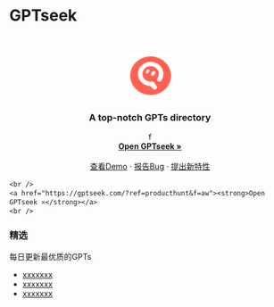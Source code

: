 # GPTseek

<br />

<p align="center">
  <a href="https://github.com/ljwlx/GPTseek.com/">
    <img src="Sources/icon.png" alt="" width="80" height="80">
  </a>

  <h3 align="center">A top-notch GPTs directory</h3>
  <p align="center">
     f
    <br />
    <a href="https://gptseek.com/?ref=producthunt&f=aw"><strong>Open GPTseek »</strong></a>
    <br />
    <br />
    <a href="https://github.com/ljwlx/VTranslate">查看Demo</a>
    ·
    <a href="https://github.com/ljwlx/VTranslate/issues">报告Bug</a>
    ·
    <a href="https://github.com/ljwlx/VTranslate/issues">提出新特性</a>
  </p>
  
  <p align="center">
  
    <br />
    <a href="https://gptseek.com/?ref=producthunt&f=aw"><strong>Open GPTseek »</strong></a>
    <br />
    
  </p>

</p>

 ### 精选
每日更新最优质的GPTs
- [xxxxxxx](https://getbootstrap.com)
- [xxxxxxx](https://jquery.com)
- [xxxxxxx](https://laravel.com)
